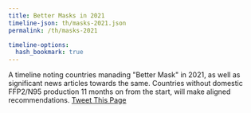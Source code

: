 ```yaml
---
title: Better Masks in 2021
timeline-json: th/masks-2021.json
permalink: /th/masks-2021

timeline-options: 
  hash_bookmark: true
---
```


A timeline noting countries manading "Better Mask" in 2021, as well as significant news articles towards the same. Countries without domestic FFP2/N95 production 11 months on from the start, will make aligned recommendations. <a href="https://twitter.com/intent/tweet?url=https%3A%2F%2Fits-airborne.org%2Fmasks-2021&via=AerosolizedC19&text=%23COVIDisAirborne%20%23masks4All%20%23BetterMasks%20%23ventilation. See: " target="_blank">Tweet This Page</a>

